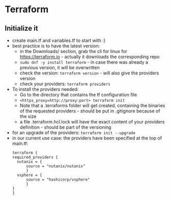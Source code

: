 # Terraform
## Initialize it 
* create main.tf and variables.tf to start with :)
* best practice is to have the latest version:
  * in the Dowmloads/ section, grab the cli for linux for https://terraform.io - actually it downloads the corresponding repo
  * `sudo dnf -y install terraform`  - in case there was already a previous version, it will be overwritten
  * check the version: `terraform version` - will also give the providers version
  * check your providers: `terraform providers`
* To install the providers needed:
  * Go to the directory that contains the tf configuration file  
  * `<https_proxy=http://proxy:port> terraform init`  
  * Note that a .terraforms folder will get created, containing the binaries of the requested providers - should be put in .gitignore because of the size  
  * a file .terraform.hcl.lock will have the exact content of your providers definition  - should be part of the versioning
* for an upgrade of the providers: `terraform init --upgrade`
* in our current use case: the providers have been specified at the top of main.tf:
  ```
  terraform {
  required_providers {
    nutanix = {
        source = "nutanix/nutanix"
        }
    vsphere = {
        source = "hashicorp/vsphere"
        }
  }
  }
  ``` 
  
  
